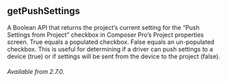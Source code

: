 ## getPushSettings 

A Boolean API that returns the project’s current setting for the “Push Settings from Project” checkbox in Composer Pro’s Project properties screen. True equals a populated checkbox. False equals an un-populated checkbox. This is useful for determining if a driver can push settings to a device (true) or if settings will be sent from the device to the project (false).

###### Available from 2.7.0.